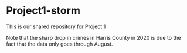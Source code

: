 # Project1-storm
This is our shared repository for Project 1

Note that the sharp drop in crimes in Harris County in 2020 is due to the fact that the data only goes through August.
